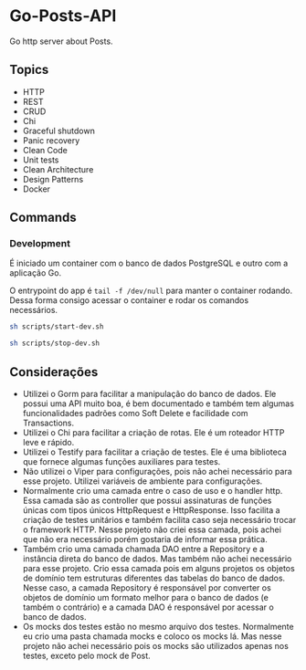 # Go-Posts-API

Go http server about Posts.

## Topics

- HTTP
- REST
- CRUD
- Chi
- Graceful shutdown
- Panic recovery
- Clean Code
- Unit tests
- Clean Architecture
- Design Patterns
- Docker

## Commands

### Development

É iniciado um container com o banco de dados PostgreSQL e outro com a aplicação Go.

O entrypoint do app é `tail -f /dev/null` para manter o container rodando. Dessa forma consigo acessar o container e rodar os comandos necessários.

```bash
sh scripts/start-dev.sh
```

```bash
sh scripts/stop-dev.sh
```

## Considerações

- Utilizei o Gorm para facilitar a manipulação do banco de dados. Ele possui uma API muito boa, é bem documentado e também tem algumas funcionalidades padrões como Soft Delete e facilidade com Transactions.
- Utilizei o Chi para facilitar a criação de rotas. Ele é um roteador HTTP leve e rápido.
- Utilizei o Testify para facilitar a criação de testes. Ele é uma biblioteca que fornece algumas funções auxiliares para testes.
- Não utilizei o Viper para configurações, pois não achei necessário para esse projeto. Utilizei variáveis de ambiente para configurações.
- Normalmente crio uma camada entre o caso de uso e o handler http. Essa camada são as controller que possui assinaturas de funções únicas com tipos únicos HttpRequest e HttpResponse. Isso facilita a criação de testes unitários e também facilita caso seja necessário trocar o framework HTTP. Nesse projeto não criei essa camada, pois achei que não era necessário porém gostaria de informar essa prática.
- Também crio uma camada chamada DAO entre a Repository e a instância direta do banco de dados. Mas também não achei necessário para esse projeto. Crio essa camada pois em alguns projetos os objetos de domínio tem estruturas diferentes das tabelas do banco de dados. Nesse caso, a camada Repository é responsável por converter os objetos de domínio um formato melhor para o banco de dados (e também o contrário) e a camada DAO é responsável por acessar o banco de dados.
- Os mocks dos testes estão no mesmo arquivo dos testes. Normalmente eu crio uma pasta chamada mocks e coloco os mocks lá. Mas nesse projeto não achei necessário pois os mocks são utilizados apenas nos testes, exceto pelo mock de Post.
